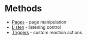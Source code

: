 # Methods

* [Pages](pages.md) - page manipulation
* [Listen](listen.md) - listening control
* [Triggers](triggers.md) - custom reaction actions
